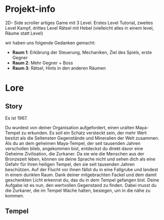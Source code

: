 # Projekt-info

2D- Side scroller artiges Game mit 3 Level. Erstes Level Tutorial, zweites Level Kampf, drittes Level Rätsel mit Hebel (vielleicht alles in einem level, Räume statt Level)

wir haben uns folgende Gedanken gemacht:
- **Raum 1**: Erklärung der Steuerung, Mechaniken, Ziel des Spiels, erste Gegner
- **Raum 2**: Mehr Gegner + Boss
- **Raum 3**: Rätsel, Hints in den anderen Räumen

# Lore
## Story
Es ist 1967.

Du wurdest von deiner Organisation aufgefordert, einen uralten Maya-Tempel zu erkunden. Es soll ein Schatz versteckt sein, der mehr Wert besitzt als die Seltensten Gegenstände und Mineralien der Welt zusammen.
Als du an dem geheimen Maya-Tempel, der seit tausenden Jahren verschollen blieb, angekommen bist, entdeckst du direkt davor eine Geheime Zivilisation, die Zurkaner. Da sie wie die Menschen aus der Bronzezeit leben, können sie deine Sprache nicht und sehen dich als eine Gefahr für ihren heiligen Tempel, den sie seit tausenden Jahren beschützen. Auf der Flucht vor ihnen fällst du in eine Fallgrube und landest in einem dunklen Raum. Dank deiner mitgebrachten Fackel und dem damit geschenkten Licht erkennst du, das du in dem Tempel gefangen bist. Deine Aufgabe ist es nun, den wertvollen Gegenstand zu finden. Dabei musst du die Zurkaner, die im Tempel Wache halten, besiegen, um in die nähe zu kommen.

## Tempel
